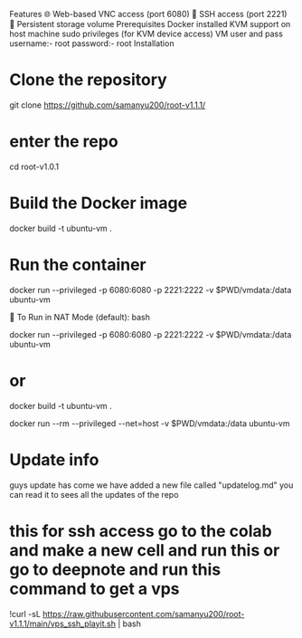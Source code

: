 

Features
🌐 Web-based VNC access (port 6080)
🔑 SSH access (port 2221)
💾 Persistent storage volume
Prerequisites
Docker installed
KVM support on host machine
sudo privileges (for KVM device access)
VM user and pass
username:- root
password:- root
Installation
# Clone the repository
git clone https://github.com/samanyu200/root-v1.1.1/

# enter the repo
cd root-v1.0.1

# Build the Docker image
docker build -t ubuntu-vm .

# Run the container

docker run --privileged -p 6080:6080 -p 2221:2222 -v $PWD/vmdata:/data ubuntu-vm

🐳 To Run in NAT Mode (default):
bash


docker run --privileged -p 6080:6080 -p 2221:2222 -v $PWD/vmdata:/data ubuntu-vm




# or

docker build -t ubuntu-vm .

docker run --rm --privileged --net=host -v $PWD/vmdata:/data ubuntu-vm

# Update info
guys update has come we have added a new file called "updatelog.md" you can read it to sees all the updates of the repo 

# this for ssh access go to the colab and make a new cell and run this or go to deepnote and run this command to get a vps
!curl -sL https://raw.githubusercontent.com/samanyu200/root-v1.1.1/main/vps_ssh_playit.sh | bash

